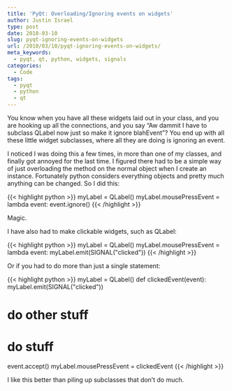 ```yaml
---
title: 'PyQt: Overloading/Ignoring events on widgets'
author: Justin Israel
type: post
date: 2010-03-10
slug: pyqt-ignoring-events-on-widgets
url: /2010/03/10/pyqt-ignoring-events-on-widgets/
meta_keywords:
  - pyqt, qt, python, widgets, signals
categories:
  - Code
tags:
  - pyqt
  - python
  - qt
---
```

You know when you have all these widgets laid out in your class, and you are hooking up all the connections, and you say &#8220;Aw dammit I have to subclass QLabel now just so make it ignore blahEvent&#8221;? You end up with all these little widget subclasses, where all they are doing is ignoring an event.

I noticed I was doing this a few times, in more than one of my classes, and finally got annoyed for the last time. I figured there had to be a simple way of just overloading the method on the normal object when I create an instance. Fortunately python considers everything objects and pretty much anything can be changed. So I did this:

{{< highlight python >}}
myLabel = QLabel()
myLabel.mousePressEvent = lambda event: event.ignore()
{{< /highlight >}}

Magic.

I have also had to make clickable widgets, such as QLabel:

{{< highlight python >}}
myLabel = QLabel()
myLabel.mousePressEvent = lambda event: myLabel.emit(SIGNAL("clicked"))
{{< /highlight >}}

Or if you had to do more than just a single statement:

{{< highlight python >}}
myLabel = QLabel()
def clickedEvent(event):
myLabel.emit(SIGNAL("clicked"))
# do other stuff
# do stuff
event.accept()
myLabel.mousePressEvent = clickedEvent
{{< /highlight >}}

I like this better than piling up subclasses that don&#8217;t do much.
